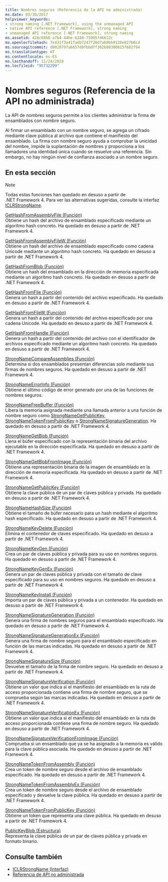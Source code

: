 ```yaml
---
title: Nombres seguros (Referencia de la API no administrada)
ms.date: 03/30/2017
helpviewer_keywords:
- strong naming [.NET Framework], using the unmanaged API
- native API reference [.NET Framework], strong naming
- unmanaged API reference [.NET Framework], strong naming
ms.assetid: 428c68b6-a7b4-44be-b280-75905f46612c
ms.openlocfilehash: 7e431f3a41fadb7247f20d7ab9bb9120e827b0cd
ms.sourcegitcommit: d8020797a6657d0fbbdff362b80300815f682f94
ms.translationtype: HT
ms.contentlocale: es-ES
ms.lasthandoff: 11/24/2020
ms.locfileid: "95732299"
---
```

# <a name="strong-naming-unmanaged-api-reference"></a>Nombres seguros (Referencia de la API no administrada)

La API de nombres seguros permite a los clientes administrar la firma de ensamblados con nombre seguro.  
  
 Al firmar un ensamblado con un nombre seguro, se agrega un cifrado mediante clave pública al archivo que contiene el manifiesto del ensamblado. La firma con nombre seguro ayuda a comprobar la unicidad del nombre, impide la suplantación de nombres y proporciona a los llamadores una identidad única cuando se resuelve una referencia. Sin embargo, no hay ningún nivel de confianza asociado a un nombre seguro.  
  
## <a name="in-this-section"></a>En esta sección  
  
> [!NOTE]
> Todas estas funciones han quedado en desuso a partir de .NET Framework 4. Para ver las alternativas sugeridas, consulte la interfaz [ICLRStrongName](../hosting/iclrstrongname-interface.md).  
  
 [GetHashFromAssemblyFile (Función)](gethashfromassemblyfile-function.md)  
 Obtiene un hash del archivo de ensamblado especificado mediante un algoritmo hash concreto. Ha quedado en desuso a partir de .NET Framework 4.  
  
 [GetHashFromAssemblyFileW (Función)](gethashfromassemblyfilew-function.md)  
 Obtiene un hash del archivo de ensamblado especificado como cadena Unicode mediante un algoritmo hash concreto. Ha quedado en desuso a partir de .NET Framework 4.  
  
 [GetHashFromBlob (Función)](gethashfromblob-function.md)  
 Obtiene un hash del ensamblado en la dirección de memoria especificada mediante un algoritmo hash concreto. Ha quedado en desuso a partir de .NET Framework 4.  
  
 [GetHashFromFile (Función)](gethashfromfile-function.md)  
 Genera un hash a partir del contenido del archivo especificado.  Ha quedado en desuso a partir de .NET Framework 4.  
  
 [GetHashFromFileW (Función)](gethashfromfilew-function.md)  
 Genera un hash a partir del contenido del archivo especificado por una cadena Unicode. Ha quedado en desuso a partir de .NET Framework 4.  
  
 [GetHashFromHandle (Función)](gethashfromhandle-function.md)  
 Genera un hash a partir del contenido del archivo con el identificador de archivos especificado mediante un algoritmo hash concreto.  Ha quedado en desuso a partir de .NET Framework 4.  
  
 [StrongNameCompareAssemblies (Función)](strongnamecompareassemblies-function.md)  
 Determina si dos ensamblados presentan diferencias solo mediante sus firmas de nombres seguros. Ha quedado en desuso a partir de .NET Framework 4.  
  
 [StrongNameErrorInfo (Función)](strongnameerrorinfo-function.md)  
 Obtiene el último código de error generado por una de las funciones de nombres seguros.  
  
 [StrongNameFreeBuffer (Función)](strongnamefreebuffer-function.md)  
 Libera la memoria asignada mediante una llamada anterior a una función de nombre seguro como [StrongNameGetPublicKey](strongnamegetpublickey-function.md), [StrongNameTokenFromPublicKey](strongnametokenfrompublickey-function.md) o [StrongNameSignatureGeneration](strongnamesignaturegeneration-function.md).   Ha quedado en desuso a partir de .NET Framework 4.  
  
 [StrongNameGetBlob (Función)](strongnamegetblob-function.md)  
 Llena el búfer especificado con la representación binaria del archivo ejecutable en la dirección especificada. Ha quedado en desuso a partir de .NET Framework 4.  
  
 [StrongNameGetBlobFromImage (Función)](strongnamegetblobfromimage-function.md)  
 Obtiene una representación binaria de la imagen de ensamblado en la dirección de memoria especificada. Ha quedado en desuso a partir de .NET Framework 4.  
  
 [StrongNameGetPublicKey (Función)](strongnamegetpublickey-function.md)  
 Obtiene la clave pública de un par de claves pública y privada. Ha quedado en desuso a partir de .NET Framework 4.  
  
 [StrongNameHashSize (Función)](strongnamehashsize-function.md)  
 Obtiene el tamaño de búfer necesario para un hash mediante el algoritmo hash especificado.  Ha quedado en desuso a partir de .NET Framework 4.  
  
 [StrongNameKeyDelete (Función)](strongnamekeydelete-function.md)  
 Elimina el contenedor de claves especificado. Ha quedado en desuso a partir de .NET Framework 4.  
  
 [StrongNameKeyGen (Función)](strongnamekeygen-function.md)  
 Crea un par de claves pública y privada para su uso en nombres seguros.  Ha quedado en desuso a partir de .NET Framework 4.  
  
 [StrongNameKeyGenEx (Función)](strongnamekeygenex-function.md)  
 Genera un par de claves pública y privada con el tamaño de clave especificado para su uso en nombres seguros. Ha quedado en desuso a partir de .NET Framework 4.  
  
 [StrongNameKeyInstall (Función)](strongnamekeyinstall-function.md)  
 Importa un par de claves pública y privada a un contenedor.  Ha quedado en desuso a partir de .NET Framework 4.  
  
 [StrongNameSignatureGeneration (Función)](strongnamesignaturegeneration-function.md)  
 Genera una firma de nombres seguros para el ensamblado especificado.   Ha quedado en desuso a partir de .NET Framework 4.  
  
 [StrongNameSignatureGenerationEx (Función)](strongnamesignaturegenerationex-function.md)  
 Genera una firma de nombre seguro para el ensamblado especificado en función de las marcas indicadas.    Ha quedado en desuso a partir de .NET Framework 4.  
  
 [StrongNameSignatureSize (Función)](strongnamesignaturesize-function.md)  
 Devuelve el tamaño de la firma de nombre seguro. Ha quedado en desuso a partir de .NET Framework 4.  
  
 [StrongNameSignatureVerification (Función)](strongnamesignatureverification-function.md)  
 Obtiene un valor que indica si el manifiesto del ensamblado en la ruta de acceso proporcionada contiene una firma de nombre seguro, que se comprueba según las marcas indicadas. Ha quedado en desuso a partir de .NET Framework 4.  
  
 [StrongNameSignatureVerificationEx (Función)](strongnamesignatureverificationex-function.md)  
 Obtiene un valor que indica si el manifiesto del ensamblado en la ruta de acceso proporcionada contiene una firma de nombre seguro.  Ha quedado en desuso a partir de .NET Framework 4.  
  
 [StrongNameSignatureVerificationFromImage (Función)](strongnamesignatureverificationfromimage-function.md)  
 Comprueba si un ensamblado que ya se ha asignado a la memoria es válido para la clave pública asociada. Ha quedado en desuso a partir de .NET Framework 4.  
  
 [StrongNameTokenFromAssembly (Función)](strongnametokenfromassembly-function.md)  
 Crea un token de nombre seguro desde el archivo de ensamblado especificado.  Ha quedado en desuso a partir de .NET Framework 4.  
  
 [StrongNameTokenFromAssemblyEx (Función)](strongnametokenfromassemblyex-function.md)  
 Crea un token de nombre seguro desde el archivo de ensamblado especificado y devuelve la clave pública. Ha quedado en desuso a partir de .NET Framework 4.  
  
 [StrongNameTokenFromPublicKey (Función)](strongnametokenfrompublickey-function.md)  
 Obtiene un token que representa una clave pública. Ha quedado en desuso a partir de .NET Framework 4.  
  
 [PublicKeyBlob (Estructura)](publickeyblob-structure.md)  
 Representa la clave pública de un par de claves pública y privada en formato binario.  
  
## <a name="see-also"></a>Consulte también

- [ICLRStrongName (Interfaz)](../hosting/iclrstrongname-interface.md)
- [Referencia de API no administrada](../index.md)
